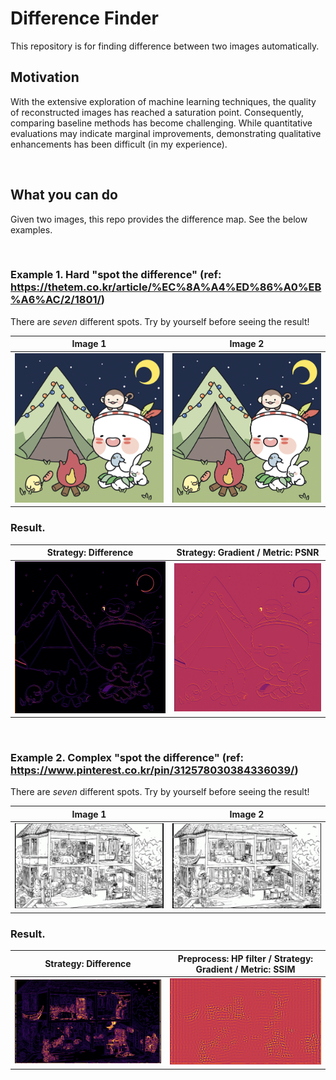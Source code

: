 # Difference Finder

This repository is for finding difference between two images automatically.

## Motivation
With the extensive exploration of machine learning techniques, the quality of reconstructed images has reached a saturation point. Consequently, comparing baseline methods has become challenging. While quantitative evaluations may indicate marginal improvements, demonstrating qualitative enhancements has been difficult (in my experience).

<br />


## What you can do
Given two images, this repo provides the difference map. See the below examples.

<br />

### Example 1. Hard "spot the difference" (ref: https://thetem.co.kr/article/%EC%8A%A4%ED%86%A0%EB%A6%AC/2/1801/)

There are *seven* different spots. 
Try by yourself before seeing the result!

Image 1 | Image 2
:-------------------------:|:-------------------------:
![example1_1](samples/imgdir1/img1.png)  | ![example1_2](samples/imgdir2/img2.png)


### Result.

Strategy: Difference | Strategy: Gradient /  Metric: PSNR
:------------------:|:---------------------------------:
![result1_1](figures/test_0_diff.png) | ![result1_2](figures/test_0_grad.png)


<br />

### Example 2. Complex "spot the difference" (ref: https://www.pinterest.co.kr/pin/312578030384336039/)

There are *seven* different spots. 
Try by yourself before seeing the result!

Image 1 | Image 2
:-------------------------:|:-------------------------:
![example1_1](samples/imgdir1/img2_1.png)  | ![example1_2](samples/imgdir2/img2_2.png)


### Result.

Strategy: Difference | Preprocess: HP filter / Strategy: Gradient /  Metric: SSIM
:------------------:|:---------------------------------:
![result1_1](figures/test_1_diff.png) | ![result1_2](figures/test_1_grad.png)